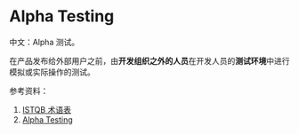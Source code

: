 
# Alpha Testing

中文：Alpha 测试。

在产品发布给外部用户之前，由**开发组织之外的人员**在开发人员的**测试环境**中进行模拟或实际操作的测试。

参考资料：

1. [ISTQB 术语表](https://www.cstqb.cn/ISTQB%C2%AE%E6%9C%AF%E8%AF%AD%E8%A1%A8.html)
2. [Alpha Testing](https://www.tutorialspoint.com/software_testing_dictionary/alpha_testing.htm)
